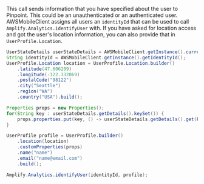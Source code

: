 This call sends information that you have specified about the user to Pinpoint. This could be an unauthenticated or an authenticated user. AWSMobileClient assigns all users an `identityId` that can be used to call `Amplify.Analytics.identifyUser` with. If you have asked for location access and got the user's location information, you can also provide that in `UserProfile.Location`.


```java
UserStateDetails userStateDetails = AWSMobileClient.getInstance().currentUserState();
String identityId = AWSMobileClient.getInstance().getIdentityId();
UserProfile.Location location = UserProfile.Location.builder()
    .latitude(47.606209)
    .longitude(-122.332069)
    .postalCode("98122")
    .city("Seattle")
    .region("WA")
    .country("USA").build();

Properties props = new Properties();
for(String key : userStateDetails.getDetails().keySet()) {
    props.properties.put(key, () -> userStateDetails.getDetails().get(key));
}

UserProfile profile = UserProfile.builder()
    .location(location)
    .customProperties(props)
    .name("name")
    .email("name@email.com")
    .build();

Amplify.Analytics.identifyUser(identityId, profile);
```
